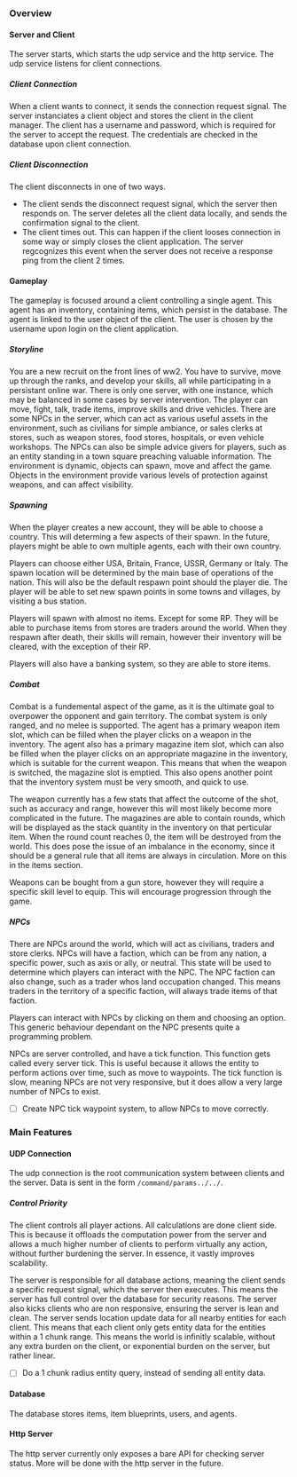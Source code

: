 ### Overview
#### Server and Client
The server starts, which starts the udp service and the http service. The udp service listens for client connections.

##### Client Connection
When a client wants to connect, it sends the connection request signal. The server instanciates a client object and stores the client in the client manager. The client has a username and password, which is required for the server to accept the request. The credentials are checked in the database upon client connection.

##### Client Disconnection
The client disconnects in one of two ways.
  - The client sends the disconnect request signal, which the server then responds on. The server deletes all the client data locally, and sends the confirmation signal to the client.
  - The client times out. This can happen if the client looses connection in some way or simply closes the client application. The server regcognizes this event when the server does not receive a response ping from the client 2 times.
  
#### Gameplay
The gameplay is focused around a client controlling a single agent. This agent has an inventory, containing items, which persist in the database. The agent is linked to the user object of the client. The user is chosen by the username upon login on the client application.

##### Storyline
You are a new recruit on the front lines of ww2. You have to survive, move up through the ranks, and develop your skills, all while participating in a persistant online war. There is only one server, with one instance, which may be balanced in some cases by server intervention. The player can move, fight, talk, trade items, improve skills and drive vehicles. There are some NPCs in the server, which can act as various useful assets in the environment, such as civilians for simple ambiance, or sales clerks at stores, such as weapon stores, food stores, hospitals, or even vehicle workshops. The NPCs can also be simple advice givers for players, such as an entity standing in a town square preaching valuable information. The environment is dynamic, objects can spawn, move and affect the game. Objects in the environment provide various levels of protection against weapons, and can affect visibility.

##### Spawning
When the player creates a new account, they will be able to choose a country. This will determing a few aspects of their spawn. In the future, players might be able to own multiple agents, each with their own country.

Players can choose either USA, Britain, France, USSR, Germany or Italy. The spawn location will be determined by the main base of operations of the nation. This will also be the default respawn point should the player die. The player will be able to set new spawn points in some towns and villages, by visiting a bus station.

Players will spawn with almost no items. Except for some RP. They will be able to purchase items from stores are traders around the world. When they respawn after death, their skills will remain, however their inventory will be cleared, with the exception of their RP.

Players will also have a banking system, so they are able to store items.

##### Combat
Combat is a fundemental aspect of the game, as it is the ultimate goal to overpower the opponent and gain territory. The combat system is only ranged, and no melee is supported. The agent has a primary weapon item slot, which can be filled when the player clicks on a weapon in the inventory. The agent also has a primary magazine item slot, which can also be filled when the player clicks on an appropriate magazine in the inventory, which is suitable for the current weapon. This means that when the weapon is switched, the magazine slot is emptied. This also opens another point that the inventory system must be very smooth, and quick to use.

The weapon currently has a few stats that affect the outcome of the shot, such as accuracy and range, however this will most likely become more complicated in the future. The magazines are able to contain rounds, which will be displayed as the stack quantity in the inventory on that perticular item. When the round count reaches 0, the item will be destroyed from the world. This does pose the issue of an imbalance in the economy, since it should be a general rule that all items are always in circulation. More on this in the items section.

Weapons can be bought from a gun store, however they will require a specific skill level to equip. This will encourage progression through the game.

##### NPCs
There are NPCs around the world, which will act as civilians, traders and store clerks. NPCs will have a faction, which can be from any nation, a specific power, such as axis or ally, or neutral. This state will be used to determine which players can interact with the NPC. The NPC faction can also change, such as a trader whos land occupation changed. This means traders in the territory of a specific faction, will always trade items of that faction.

Players can interact with NPCs by clicking on them and choosing an option. This generic behaviour dependant on the NPC presents quite a programming problem.

NPCs are server controlled, and have a tick function. This function gets called every server tick. This is useful because it allows the entity to perform actions over time, such as move to waypoints. The tick function is slow, meaning NPCs are not very responsive, but it does allow a very large number of NPCs to exist.

 - [ ] Create NPC tick waypoint system, to allow NPCs to move correctly.

### Main Features
#### UDP Connection
The udp connection is the root communication system between clients and the server. Data is sent in the form `/command/params../../`.

##### Control Priority
The client controls all player actions. All calculations are done client side. This is because it offloads the computation power from the server and allows a much higher number of clients to perform virtually any action, without further burdening the server. In essence, it vastly improves scalability.

The server is responsible for all database actions, meaning the client sends a specific request signal, which the server then executes. This means the server has full control over the database for security reasons. The server also kicks clients who are non responsive, ensuring the server is lean and clean. The server sends location update data for all nearby entities for each client. This means that each client only gets entity data for the entities within a 1 chunk range. This means the world is infinitly scalable, without any extra burden on the client, or exponential burden on the server, but rather linear.

 - [ ] Do a 1 chunk radius entity query, instead of sending all entity data.

#### Database
The database stores items, item blueprints, users, and agents.
#### Http Server
The http server currently only exposes a bare API for checking server status. More will be done with the http server in the future.
